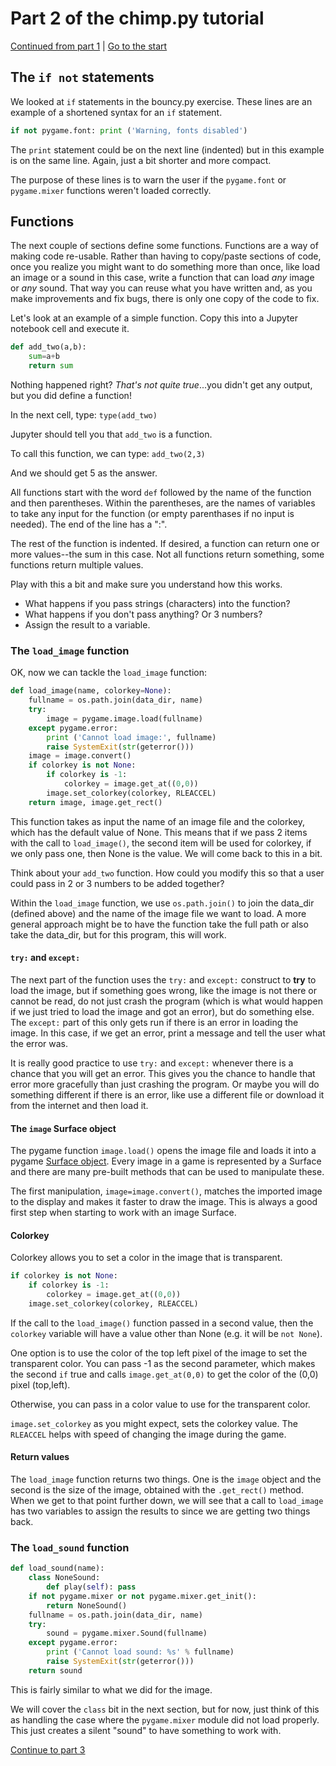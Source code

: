 
# Part 2 of the chimp.py tutorial

[Continued from part 1](chimp.md) | [Go to the start](Chimp.md)


## The `if not` statements

We looked at `if` statements in the bouncy.py exercise. These lines are an example of a shortened syntax for an `if` statement. 

```python
if not pygame.font: print ('Warning, fonts disabled')
```

The `print` statement could be on the next line (indented) but in this example is on the same line. Again, just a bit shorter and more compact.

The purpose of these lines is to warn the user if the `pygame.font` or `pygame.mixer` functions weren't loaded correctly.

## Functions

The next couple of sections define some functions. Functions are a way of making code re-usable. Rather than having to copy/paste sections of code, once you realize you might want to do something more than once, like load an image or a sound in this case, write a function that can load *any* image or *any* sound. That way you can reuse what you have written and, as you make improvements and fix bugs, there is only one copy of the code to fix.

Let's look at an example of a simple function. Copy this into a Jupyter notebook cell and execute it.

```python
def add_two(a,b):
    sum=a+b
    return sum
```

Nothing happened right? *That's not quite true*...you didn't get any output, but you did define a function!

In the next cell, type: `type(add_two)`

Jupyter should tell you that `add_two` is a function.

To call this function, we can type: `add_two(2,3)`

And we should get 5 as the answer.

All functions start with the word `def` followed by the name of the function and then parentheses. Within the parentheses, are the names of variables to take any input for the function (or empty parenthases if no input is needed). The end of the line has a ":".

The rest of the function is indented. If desired, a function can return one or more values--the sum in this case. Not all functions return something, some functions return multiple values.

Play with this a bit and make sure you understand how this works. 

* What happens if you pass strings (characters) into the function?
* What happens if you don't pass anything? Or 3 numbers?
* Assign the result to a variable.

### The `load_image` function

OK, now we can tackle the `load_image` function:
```python
def load_image(name, colorkey=None):
    fullname = os.path.join(data_dir, name)
    try:
        image = pygame.image.load(fullname)
    except pygame.error:
        print ('Cannot load image:', fullname)
        raise SystemExit(str(geterror()))
    image = image.convert()
    if colorkey is not None:
        if colorkey is -1:
            colorkey = image.get_at((0,0))
        image.set_colorkey(colorkey, RLEACCEL)
    return image, image.get_rect()
```
This function takes as input the name of an image file and the colorkey, which has the default value of None. This means that if we pass 2 items with the call to `load_image()`, the second item will be used for colorkey, if we only pass one, then None is the value. We will come back to this in a bit.

Think about your `add_two` function. How could you modify this so that a user could pass in 2 or 3 numbers to be added together?


Within the `load_image` function, we use `os.path.join()` to join the data_dir (defined above) and the name of the image file we want to load. A more general approach might be to have the function take the full path or also take the data_dir, but for this program, this will work.

#### `try:` and `except:`

The next part of the function uses the `try:` and `except:` construct to **try** to load the image, but if something goes wrong, like the image is not there or cannot be read, do not just crash the program (which is what would happen if we just tried to load the image and got an error), but do something else. The `except:` part of this only gets run if there is an error in loading the image. In this case, if we get an error, print a message and tell the user what the error was.

It is really good practice to use `try:` and `except:` whenever there is a chance that you will get an error. This gives you the chance to handle that error more gracefully than just crashing the program. Or maybe you will do something different if there is an error, like use a different file or download it from the internet and then load it.

#### The `image` Surface object

The pygame function `image.load()` opens the image file and loads it into a pygame [Surface object](https://www.pygame.org/docs/ref/surface.html). Every image in a game is represented by a Surface and there are many pre-built methods that can be used to manipulate these.

The first manipulation, `image=image.convert()`, matches the imported image to the display and makes it faster to draw the image. This is always a good first step when starting to work with an image Surface.

#### Colorkey

Colorkey allows you to set a color in the image that is transparent.

```python
if colorkey is not None:
    if colorkey is -1:
        colorkey = image.get_at((0,0))
    image.set_colorkey(colorkey, RLEACCEL)
```

If the call to the `load_image()` function passed in a second value, then the `colorkey` variable will have a value other than None (e.g. it will be `not None`).

One option is to use the color of the top left pixel of the image to set the transparent color. You can pass -1 as the second parameter, which makes the second `if` true and calls `image.get_at(0,0)` to get the color of the (0,0) pixel (top,left).

Otherwise, you can pass in a color value to use for the transparent color.

`image.set_colorkey` as you might expect, sets the colorkey value. The `RLEACCEL` helps with speed of changing the image during the game.

#### Return values

The `load_image` function returns two things. One is the `image` object and the second is the size of the image, obtained with the `.get_rect()` method. When we get to that point further down, we will see that a call to `load_image` has two variables to assign the results to since we are getting two things back.

### The `load_sound` function

```python
def load_sound(name):
    class NoneSound:
        def play(self): pass
    if not pygame.mixer or not pygame.mixer.get_init():
        return NoneSound()
    fullname = os.path.join(data_dir, name)
    try:
        sound = pygame.mixer.Sound(fullname)
    except pygame.error:
        print ('Cannot load sound: %s' % fullname)
        raise SystemExit(str(geterror()))
    return sound
```
This is fairly similar to what we did for the image.

We will cover the `class` bit in the next section, but for now, just think of this as handling the case where the `pygame.mixer` module did not load properly. This just creates a silent "sound" to have something to work with.

[Continue to part 3](Chimp_part_3.md)
